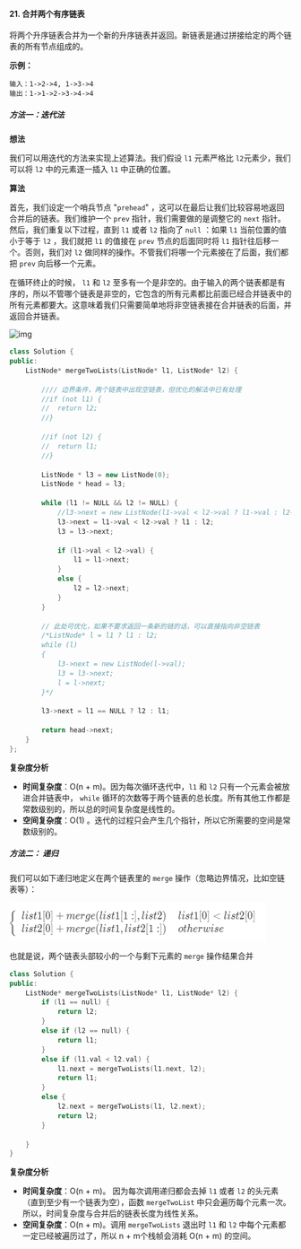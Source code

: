 #### 21. 合并两个有序链表

将两个升序链表合并为一个新的升序链表并返回。新链表是通过拼接给定的两个链表的所有节点组成的。 

**示例：**

```
输入：1->2->4, 1->3->4
输出：1->1->2->3->4->4
```



##### 方法一：迭代法

**想法**

我们可以用迭代的方法来实现上述算法。我们假设 `l1` 元素严格比 `l2`元素少，我们可以将 `l2` 中的元素逐一插入 `l1` 中正确的位置。

**算法**

首先，我们设定一个哨兵节点 "`prehead`" ，这可以在最后让我们比较容易地返回合并后的链表。我们维护一个 `prev` 指针，我们需要做的是调整它的 `next` 指针。然后，我们重复以下过程，直到 `l1` 或者 `l2` 指向了 `null` ：如果 `l1` 当前位置的值小于等于 `l2` ，我们就把 `l1` 的值接在 `prev` 节点的后面同时将 `l1` 指针往后移一个。否则，我们对 `l2` 做同样的操作。不管我们将哪一个元素接在了后面，我们都把 `prev` 向后移一个元素。

在循环终止的时候， `l1` 和 `l2` 至多有一个是非空的。由于输入的两个链表都是有序的，所以不管哪个链表是非空的，它包含的所有元素都比前面已经合并链表中的所有元素都要大。这意味着我们只需要简单地将非空链表接在合并链表的后面，并返回合并链表。



![img](https://pic.leetcode-cn.com/f6a8a3f573188706887808ef769ce3dc496e1bc3ef9b737e24498bd740442bb4-image.png)

```C++
class Solution {
public:
	ListNode* mergeTwoLists(ListNode* l1, ListNode* l2) {

		//// 边界条件，两个链表中出现空链表，但优化的解法中已有处理
		//if (not l1) {
		//	return l2;
		//}

		//if (not l2) {
		//	return l1;
		//}

		ListNode * l3 = new ListNode(0);
		ListNode * head = l3; 

		while (l1 != NULL && l2 != NULL) {
			//l3->next = new ListNode(l1->val < l2->val ? l1->val : l2->val);  可优化
			l3->next = l1->val < l2->val ? l1 : l2;
			l3 = l3->next;

			if (l1->val < l2->val) {
				l1 = l1->next;
			}
			else {
				l2 = l2->next;
			}
		}
		
		// 此处可优化，如果不要求返回一条新的链的话，可以直接指向非空链表
		/*ListNode* l = l1 ? l1 : l2;
		while (l)
		{
			l3->next = new ListNode(l->val);
			l3 = l3->next;
			l = l->next;
		}*/

		l3->next = l1 == NULL ? l2 : l1;

		return head->next;
	}
};
```





**复杂度分析**

- **时间复杂度**：O(n + m)。因为每次循环迭代中，`l1` 和 `l2` 只有一个元素会被放进合并链表中， `while` 循环的次数等于两个链表的总长度。所有其他工作都是常数级别的，所以总的时间复杂度是线性的。
- **空间复杂度**：O(1) 。迭代的过程只会产生几个指针，所以它所需要的空间是常数级别的。



##### 方法二： 递归

我们可以如下递归地定义在两个链表里的 `merge` 操作（忽略边界情况，比如空链表等）：

 ![1584778264501](https://github.com/Niklaus-LY/LeetCodePractice/blob/master/images/1584778264501.png)



也就是说，两个链表头部较小的一个与剩下元素的 `merge` 操作结果合并

```C++
class Solution {
public:
	ListNode* mergeTwoLists(ListNode* l1, ListNode* l2) {
        if (l1 == null) {
            return l2;
        }
        else if (l2 == null) {
            return l1;
        }
        else if (l1.val < l2.val) {
            l1.next = mergeTwoLists(l1.next, l2);
            return l1;
        }
        else {
            l2.next = mergeTwoLists(l1, l2.next);
            return l2;
        }

    }
}
```



**复杂度分析**

- **时间复杂度**：O(n + m)。 因为每次调用递归都会去掉 `l1` 或者 `l2` 的头元素（直到至少有一个链表为空），函数 `mergeTwoList` 中只会遍历每个元素一次。所以，时间复杂度与合并后的链表长度为线性关系。
- **空间复杂度**：O(n + m)。调用 `mergeTwoLists` 退出时 `l1` 和 `l2` 中每个元素都一定已经被遍历过了，所以 n + m个栈帧会消耗 O(n + m) 的空间。